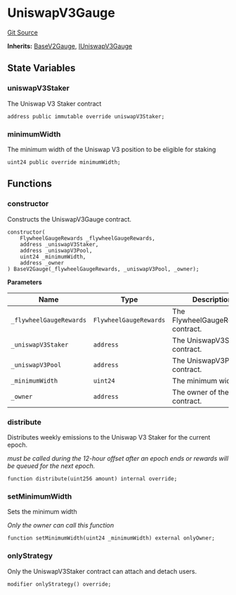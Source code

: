 # UniswapV3Gauge
[Git Source](https://github.com/Maia-DAO/test-env-V2/blob/84b5f9e8695c91ddb02f27bb3dfb1c652f55ced4/gauges/UniswapV3Gauge.sol)

**Inherits:**
[BaseV2Gauge](/gauges/BaseV2Gauge.sol/abstract.BaseV2Gauge.md), [IUniswapV3Gauge](/gauges/interfaces/IUniswapV3Gauge.sol/interface.IUniswapV3Gauge.md)


## State Variables
### uniswapV3Staker
The Uniswap V3 Staker contract


```solidity
address public immutable override uniswapV3Staker;
```


### minimumWidth
The minimum width of the Uniswap V3 position to be eligible for staking


```solidity
uint24 public override minimumWidth;
```


## Functions
### constructor

Constructs the UniswapV3Gauge contract.


```solidity
constructor(
    FlywheelGaugeRewards _flywheelGaugeRewards,
    address _uniswapV3Staker,
    address _uniswapV3Pool,
    uint24 _minimumWidth,
    address _owner
) BaseV2Gauge(_flywheelGaugeRewards, _uniswapV3Pool, _owner);
```
**Parameters**

|Name|Type|Description|
|----|----|-----------|
|`_flywheelGaugeRewards`|`FlywheelGaugeRewards`|The FlywheelGaugeRewards contract.|
|`_uniswapV3Staker`|`address`|The UniswapV3Staker contract.|
|`_uniswapV3Pool`|`address`|The UniswapV3Pool contract.|
|`_minimumWidth`|`uint24`|The minimum width.|
|`_owner`|`address`|The owner of the contract.|


### distribute

Distributes weekly emissions to the Uniswap V3 Staker for the current epoch.

*must be called during the 12-hour offset after an epoch ends
or rewards will be queued for the next epoch.*


```solidity
function distribute(uint256 amount) internal override;
```

### setMinimumWidth

Sets the minimum width

*Only the owner can call this function*


```solidity
function setMinimumWidth(uint24 _minimumWidth) external onlyOwner;
```

### onlyStrategy

Only the UniswapV3Staker contract can attach and detach users.


```solidity
modifier onlyStrategy() override;
```

